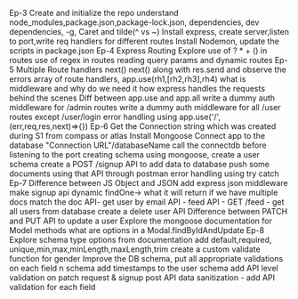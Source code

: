 Ep-3
  Create and initialize the repo
  understand node_modules,package.json,package-lock.json, dependencies, dev dependencies, -g, Caret and tilde(^ vs ~)
  Install express, create server,listen to port,write req handlers for different routes
  Install Nodemon, update the scripts in package.json
Ep-4
  Express Routing
  Explore use of ? * + () in routes
  use of regex in routes
  reading query params and dynamic routes 
Ep-5
  Multiple Route handlers
  next()
  next() along with res.send and observe the errors 
  array of route handlers, app.use(rh1,[rh2,rh3],rh4)
  what is middleware and why do we need it
  how express handles the requests behind the scenes
  Diff between app.use and app.all
  write a dummy auth middleware for /admin routes
  write a dummy auth middleware for all /user routes except /user/login
  error handling using app.use('/',(err,req,res,next)=>{})
Ep-6
  Get the Connection string which was created during S1 from compass or atlas
  Install Mongoose 
  Connect app to the database "Connection URL"/databaseName
  call the connectdb before listening to the port
  creating schema using mongoose, create a user schema 
  create a POST /signup API to add data to database
  push some documents using that API through postman
  error handling using try catch
Ep-7
  Difference between JS Object and JSON
  add express json middleware
  make signup api dynamic
  findOne-> what it will return if we have multiple docs match the doc
  API- get user by email
  API - feed API - GET /feed - get all users from database
  create a delete user API
  Difference between PATCH and PUT
  API to update a user
  Explore the mongoose documentation for Model methods
  what are options in a Modal.findByIdAndUpdate
Ep-8
  Explore schema type options from documentation
  add default,required, unique,min,max,minLength,maxLength,trim
  create a custom validate function for gender
  Improve the DB schema, put all appropriate validations on each field n schema
  add timestamps to the user schema
  add API level validation on patch request & signup post API
  data sanitization - add API validation for each field